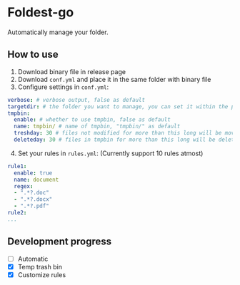 # Foldest-go

Automatically manage your folder.

## How to use

1. Download binary file in release page
2. Download `conf.yml` and place it in the same folder with binary file
3. Configure settings in `conf.yml`:
```yml
verbose: # verbose output, false as default
targetdir: # the folder you want to manage, you can set it within the program. Last setted folder will be remembered.
tmpbin:
  enable: # whether to use tmpbin, false as default
  name: tmpbin/ # name of tmpbin, "tmpbin/" as default
  treshday: 30 # files not modified for more than this long will be moved into tmpbin, 30 days as default
  deleteday: 30 # files in tmpbin for more than this long will be deleted, 30 days as default
```
4. Set your rules in `rules.yml`: (Currently support 10 rules atmost)
```yml
rule1:
  enable: true
  name: document
  regex:
  - ".*?.doc"
  - ".*?.docx"
  - ".*?.pdf"
rule2:
...
```

## Development progress
 
- [ ] Automatic
- [x] Temp trash bin
- [x] Customize rules
